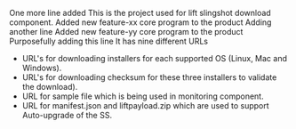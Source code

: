 One more line added
This is the project used for lift slingshot download component. 
Added new feature-xx core program to the product
Adding another line
Added new feature-yy core program to the product
Purposefully adding this line
It has nine different URLs 
- URL's for downloading installers for each supported OS (Linux, Mac and Windows).
- URL's for downloading checksum for these three installers to validate the download).
- URL for sample file which is being used in monitoring component.
- URL for manifest.json and liftpayload.zip which are used to support Auto-upgrade of the SS.

